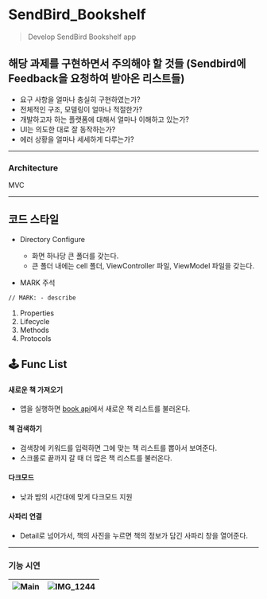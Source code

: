 # SendBird_Bookshelf
> Develop SendBird Bookshelf app

## 해당 과제를 구현하면서 주의해야 할 것들 (Sendbird에 Feedback을 요청하여 받아온 리스트들)
* 요구 사항을 얼마나 충실히 구현하였는가?
* 전체적인 구조, 모델링이 얼마나 적절한가?
* 개발하고자 하는 플랫폼에 대해서 얼마나 이해하고 있는가?
* UI는 의도한 대로 잘 동작하는가?
* 에러 상황을 얼마나 세세하게 다루는가?

------

### Architecture

MVC

------

## 코드 스타일

- Directory Configure

  - 화면 하나당 큰 폴더를 갖는다.
  - 큰 폴더 내에는 cell 폴더, ViewController 파일,  ViewModel 파일을 갖는다.

- MARK 주석

```markdown
// MARK: - describe
```

1. Properties
2. Lifecycle
3. Methods
4. Protocols

## 🕹 Func List
#### 새로운 책 가져오기
- 앱을 실행하면 [book api](https://api.itbook.store)에서 새로운 책 리스트를 불러온다.

#### 첵 검색하기
- 검색창에 키워드를 입력하면 그에 맞는 책 리스트를 뽑아서 보여준다.
- 스크롤로 끝까지 갈 때 더 많은 책 리스트를 불러온다.

#### 다크모드
- 낮과 밤의 시간대에 맞게 다크모드 지원

#### 사파리 연결
- Detail로 넘어가서, 책의 사진을 누르면 책의 정보가 담긴 사파리 창을 열어준다.

------
### 기능 시연

|![Main](https://user-images.githubusercontent.com/44191131/112639894-22774080-8e84-11eb-81b5-c52aef1c4a1a.PNG) | ![IMG_1244](https://user-images.githubusercontent.com/44191131/112639950-34f17a00-8e84-11eb-93f3-c8f1732681b4.PNG)
|----|-----|

